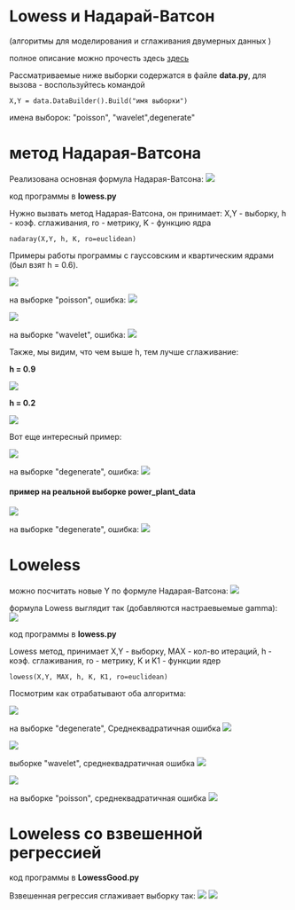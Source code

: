 # Lowess и Надарай-Ватсон
(алгоритмы для моделирования и сглаживания двумерных данных )

полное описание можно прочесть здесь [здесь]( http://www.machinelearning.ru/wiki/index.php?title=%D0%90%D0%BB%D0%B3%D0%BE%D1%80%D0%B8%D1%82%D0%BC_LOWESS)

Рассматриваемые ниже выборки содержатся в файле **data.py**, для вызова - воспользуйтесь командой 
```
X,Y = data.DataBuilder().Build("имя выборки")
```
имена выборок: "poisson", "wavelet",degenerate"


# метод Надарая-Ватсона

Реализована основная формула Надарая-Ватсона:
![](https://raw.githubusercontent.com/okiochan/Lowess/master/formula/h1.gif)

код программы в **lowess.py**

Нужно вызвать метод Надарая-Ватсона, он принимает: X,Y - выборку, h - коэф. сглаживания, ro - метрику, K - функцию ядра
```
nadaray(X,Y, h, K, ro=euclidean)
```

Примеры работы программы с гауссовским	и	квартическим	ядрами (был взят h = 0.6).

![](https://raw.githubusercontent.com/okiochan/Lowess/master/img/nad1.png)

на выборке "poisson", ошибка:
![](https://raw.githubusercontent.com/okiochan/Lowess/master/img/nad11.png)

![](https://raw.githubusercontent.com/okiochan/Lowess/master/img/nad2.png)

на выборке "wavelet", ошибка:
![](https://raw.githubusercontent.com/okiochan/Lowess/master/img/nad22.png)

Также, мы видим, что чем выше h, тем лучше сглаживание:

**h = 0.9**

![](https://raw.githubusercontent.com/okiochan/Lowess/master/img/hbig.png)

**h = 0.2**

![](https://raw.githubusercontent.com/okiochan/Lowess/master/img/hsmall.png)

Вот еще интересный пример:

![](https://raw.githubusercontent.com/okiochan/Lowess/master/img/nad3.png)

на выборке "degenerate", ошибка:
![](https://raw.githubusercontent.com/okiochan/Lowess/master/img/nad33.png)

#### пример на реальной выборке **power_plant_data**

![](https://raw.githubusercontent.com/okiochan/Lowess/master/img/d1.png)

на выборке "degenerate", ошибка:
![](https://raw.githubusercontent.com/okiochan/Lowess/master/img/dd1.png)


# Loweless

можно посчитать новые Y по формуле Надарая-Ватсона:
![](https://raw.githubusercontent.com/okiochan/Lowess/master/formula/h1.gif)

формула Lowess выглядит так (добавляются настраевыемые gamma): 
![](https://raw.githubusercontent.com/okiochan/Lowess/master/formula/h2.gif)

код программы в **lowess.py**

Lowess метод, принимает X,Y - выборку, MAX - кол-во итераций, h - коэф. сглаживания, ro - метрику, K и K1 - функции ядер
```
lowess(X,Y, MAX, h, K, K1, ro=euclidean)
```

Посмотрим как отрабатывают оба алгоритма:

![](https://raw.githubusercontent.com/okiochan/Lowess/master/img/Figure_11.png)

на выборке "degenerate", Среднеквадратичная ошибка
![](https://raw.githubusercontent.com/okiochan/Lowess/master/img/ssse.png)

![](https://raw.githubusercontent.com/okiochan/Lowess/master/img/Figure_12.png)

выборке "wavelet", cреднеквадратичная ошибка
![](https://raw.githubusercontent.com/okiochan/Lowess/master/img/ssse1.png)

![](https://raw.githubusercontent.com/okiochan/Lowess/master/img/Figure_13.png)

на выборке "poisson", cреднеквадратичная ошибка
![](https://raw.githubusercontent.com/okiochan/Lowess/master/img/ssse2.png)


# Loweless со взвешенной регрессией

код программы  в **LowessGood.py**

Взвешенная регрессия сглаживает выборку так: 
![](https://raw.githubusercontent.com/okiochan/Lowess/master/img/Figure_1.png)
![](https://raw.githubusercontent.com/okiochan/Lowess/master/img/Figure_2.png)


